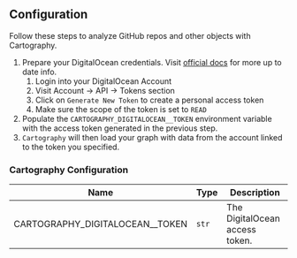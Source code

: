 ## Configuration

Follow these steps to analyze GitHub repos and other objects with Cartography.

1. Prepare your DigitalOcean credentials. Visit [official docs](https://cloud.digitalocean.com/account/api/tokens) for
more up to date info.
    1. Login into your DigitalOcean Account
    1. Visit Account -> API -> Tokens section
    1. Click on `Generate New Token` to create a personal access token
    1. Make sure the scope of the token is set to `READ`
1. Populate the `CARTOGRAPHY_DIGITALOCEAN__TOKEN` environment variable with the access token generated in the previous step.
1. `Cartography` will then load your graph with data from the account linked to the token you specified.

### Cartography Configuration

| Name | Type     | Description |
|------|----------|-------------|
| CARTOGRAPHY_DIGITALOCEAN__TOKEN | `str` | The DigitalOcean access token. |
